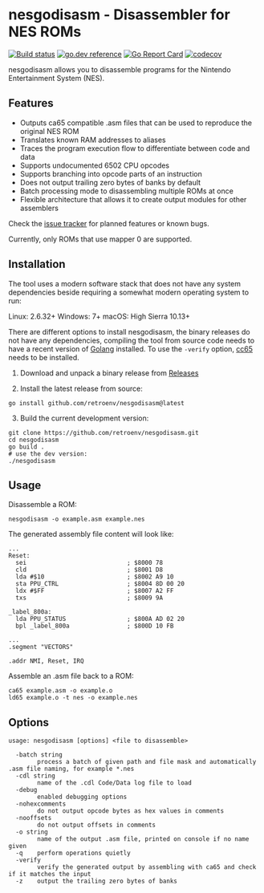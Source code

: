 # nesgodisasm - Disassembler for NES ROMs

[![Build status](https://github.com/retroenv/nesgodisasm/actions/workflows/go.yaml/badge.svg?branch=main)](https://github.com/retroenv/nesgodisasm/actions)
[![go.dev reference](https://img.shields.io/badge/go.dev-reference-007d9c?logo=go&logoColor=white&style=flat-square)](https://pkg.go.dev/github.com/retroenv/nesgodisasm)
[![Go Report Card](https://goreportcard.com/badge/github.com/retroenv/nesgodisasm)](https://goreportcard.com/report/github.com/retroenv/nesgodisasm)
[![codecov](https://codecov.io/gh/retroenv/nesgodisasm/branch/main/graph/badge.svg?token=NS5UY28V3A)](https://codecov.io/gh/retroenv/nesgodisasm)


nesgodisasm allows you to disassemble programs for the Nintendo Entertainment System (NES).

## Features

* Outputs ca65 compatible .asm files that can be used to reproduce the original NES ROM
* Translates known RAM addresses to aliases
* Traces the program execution flow to differentiate between code and data
* Supports undocumented 6502 CPU opcodes
* Supports branching into opcode parts of an instruction
* Does not output trailing zero bytes of banks by default
* Batch processing mode to disassembling multiple ROMs at once
* Flexible architecture that allows it to create output modules for other assemblers 

Check the [issue tracker](https://github.com/retroenv/nesgodisasm/issues?q=is%3Aissue+is%3Aopen) for planned features or known bugs.

Currently, only ROMs that use mapper 0 are supported.

## Installation

The tool uses a modern software stack that does not have any system dependencies beside requiring a somewhat modern
operating system to run:

Linux: 2.6.32+
Windows: 7+
macOS: High Sierra 10.13+

There are different options to install nesgodisasm, the binary releases do not have any dependencies, 
compiling the tool from source code needs to have a recent version of [Golang](https://go.dev/) installed.
To use the `-verify` option, [cc65](https://github.com/cc65/cc65) needs to be installed.

1. Download and unpack a binary release from [Releases](https://github.com/retroenv/nesgo/releases)

2. Install the latest release from source: 

```
go install github.com/retroenv/nesgodisasm@latest
```

3. Build the current development version:

```
git clone https://github.com/retroenv/nesgodisasm.git
cd nesgodisasm
go build .
# use the dev version:
./nesgodisasm  
```

## Usage

Disassemble a ROM:

```
nesgodisasm -o example.asm example.nes
```

The generated assembly file content will look like:

```
...
Reset:
  sei                            ; $8000 78
  cld                            ; $8001 D8
  lda #$10                       ; $8002 A9 10
  sta PPU_CTRL                   ; $8004 8D 00 20
  ldx #$FF                       ; $8007 A2 FF
  txs                            ; $8009 9A

_label_800a:
  lda PPU_STATUS                 ; $800A AD 02 20
  bpl _label_800a                ; $800D 10 FB

...
.segment "VECTORS"

.addr NMI, Reset, IRQ
```

Assemble an .asm file back to a ROM:

```
ca65 example.asm -o example.o
ld65 example.o -t nes -o example.nes 
```

## Options

```
usage: nesgodisasm [options] <file to disassemble>

  -batch string
    	process a batch of given path and file mask and automatically .asm file naming, for example *.nes
  -cdl string
    	name of the .cdl Code/Data log file to load
  -debug
    	enabled debugging options
  -nohexcomments
    	do not output opcode bytes as hex values in comments
  -nooffsets
    	do not output offsets in comments
  -o string
    	name of the output .asm file, printed on console if no name given
  -q	perform operations quietly
  -verify
    	verify the generated output by assembling with ca65 and check if it matches the input
  -z	output the trailing zero bytes of banks
```
